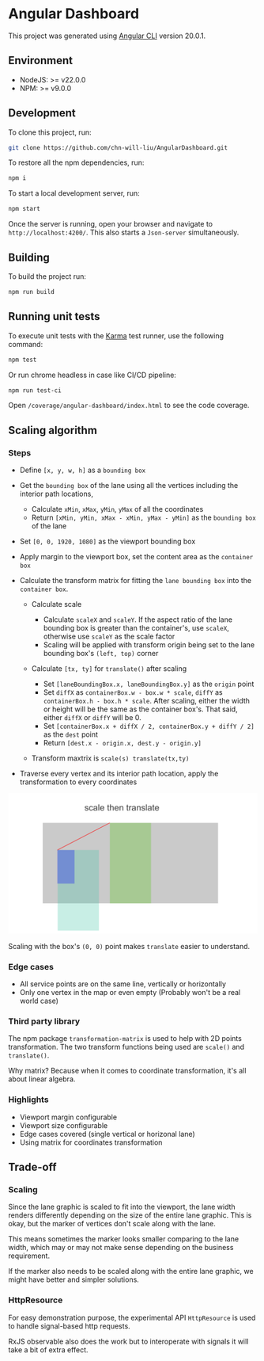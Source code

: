 # Angular Dashboard

This project was generated using [Angular CLI](https://github.com/angular/angular-cli) version 20.0.1.

## Environment

- NodeJS: >= v22.0.0
- NPM: >= v9.0.0

## Development

To clone this project, run:

```bash
git clone https://github.com/chn-will-liu/AngularDashboard.git
```

To restore all the npm dependencies, run:

```bash
npm i
```

To start a local development server, run:

```bash
npm start
```

Once the server is running, open your browser and navigate to `http://localhost:4200/`. This also starts a `Json-server` simultaneously.

## Building

To build the project run:

```bash
npm run build
```

## Running unit tests

To execute unit tests with the [Karma](https://karma-runner.github.io) test runner, use the following command:

```bash
npm test
```

Or run chrome headless in case like CI/CD pipeline:

```bash
npm run test-ci
```

Open `/coverage/angular-dashboard/index.html` to see the code coverage.

## Scaling algorithm

### Steps

- Define `[x, y, w, h]` as a `bounding box`
- Get the `bounding box` of the lane using all the vertices including the interior path locations,

  - Calculate `xMin`, `xMax`, `yMin`, `yMax` of all the coordinates
  - Return `[xMin, yMin, xMax - xMin, yMax - yMin]` as the `bounding box` of the lane

- Set `[0, 0, 1920, 1080]` as the viewport bounding box

- Apply margin to the viewport box, set the content area as the `container box`

- Calculate the transform matrix for fitting the `lane bounding box` into the `container box`.

  - Calculate scale

    - Calculate `scaleX` and `scaleY`. If the aspect ratio of the lane bounding box is greater than the container's, use `scaleX`, otherwise use `scaleY` as the scale factor
    - Scaling will be applied with transform origin being set to the lane bounding box's `(left, top)` corner

  - Calculate `[tx, ty]` for `translate()` after scaling

    - Set `[laneBoundingBox.x, laneBoundingBox.y]` as the `origin` point
    - Set `diffX` as `containerBox.w - box.w * scale`, `diffY` as `containerBox.h - box.h * scale`. After scaling, either the width or height will be the same as the container box's. That said, either `diffX` or `diffY` will be 0.
    - Set `[containerBox.x + diffX / 2, containerBox.y + diffY / 2]` as the `dest` point
    - Return `[dest.x - origin.x, dest.y - origin.y]`

  - Transform maxtrix is `scale(s) translate(tx,ty)`

- Traverse every vertex and its interior path location, apply the transformation to every coordinates

![Scalling algorithm](./public/scale-algorithm.png)

Scaling with the box's `(0, 0)` point makes `translate` easier to understand.

### Edge cases

- All service points are on the same line, vertically or horizontally
- Only one vertex in the map or even empty (Probably won't be a real world case)

### Third party library

The npm package `transformation-matrix` is used to help with 2D points transformation. The two transform functions being used are `scale()` and `translate()`.

Why matrix? Because when it comes to coordinate transformation, it's all about linear algebra.

### Highlights

- Viewport margin configurable
- Viewport size configurable
- Edge cases covered (single vertical or horizonal lane)
- Using matrix for coordinates transformation

## Trade-off

### Scaling

Since the lane graphic is scaled to fit into the viewport, the lane width renders differently depending on the size of the entire lane graphic. This is okay, but the marker of vertices don't scale along with the lane.

This means sometimes the marker looks smaller comparing to the lane width, which may or may not make sense depending on the business requirement.

If the marker also needs to be scaled along with the entire lane graphic, we might have better and simpler solutions.

### HttpResource

For easy demonstration purpose, the experimental API `HttpResource` is used to handle signal-based http requests.

RxJS observable also does the work but to interoperate with signals it will take a bit of extra effect.
